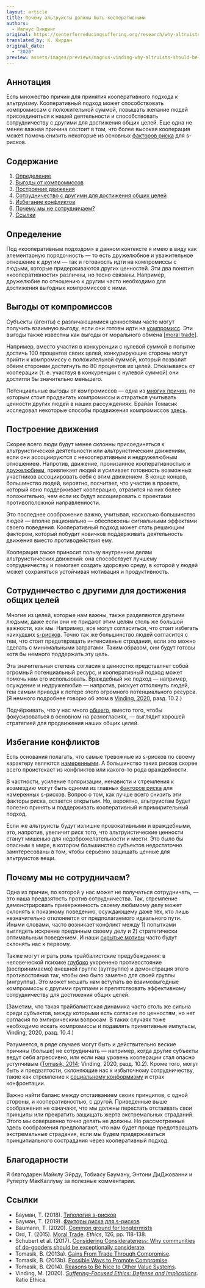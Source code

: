 ```yaml
---
layout: article
title: Почему альтруисты должны быть кооперативными
authors:
  - Магнус Виндинг
original: https://centerforreducingsuffering.org/research/why-altruists-should-be-cooperative/
translated_by: К. Кирдан
original_date:
  - "2020"
preview: assets/images/previews/magnus-vinding-why-altruists-should-be-cooperative.jpg
---
```

## Аннотация

Есть множество причин для принятия кооперативного подхода к альтруизму. Кооперативный подход может способствовать компромиссам с положительной суммой, повышать желание людей присоединиться к нашей деятельности и способствовать сотрудничеству с другими для достижения общих целей. Еще одна не менее важная причина состоит в том, что более высокая кооперация может помочь снизить некоторые из основных [факторов риска](tobias-baumann-risk-factors-for-s-risks.html) для s-рисков.

## Содержание

1. [Определение](#1)
2. [Выгоды от компромиссов](#2)
3. [Построение движения](#3)
4. [Сотрудничество с другими для достижения общих целей](#4)
5. [Избегание конфликтов](#5)
6. [Почему мы не сотрудничаем?](#6)
7. [Ссылки](#7)

<h2><a id="1"></a>Определение</h2>

Под «кооперативным подходом» в данном контексте я имею в виду как элементарную порядочность — то есть дружелюбное и уважительное отношение к другим — так и готовность идти на компромиссы с людьми, которые придерживаются других ценностей. Эти два понятия «кооперативности» различны, но тесно связаны. Например, дружелюбие по отношению к другим часто необходимо для достижения выгодных компромиссов с ними.

<h2><a id="2"></a>Выгоды от компромиссов</h2>

Субъекты (агенты) с различающимися ценностями часто могут получить взаимную выгоду, если они готовы идти на [компромисс](https://longtermrisk.org/gains-from-trade-through-compromise/). Эти выгоды также известны как выгоды от морального обмена \[[moral trade](https://www.fhi.ox.ac.uk/wp-content/uploads/moral-trade-1.pdf)\].

Например, вместо участия в конкуренции с нулевой суммой в попытке достичь 100 процентов своих целей, конкурирующие стороны могут прийти к компромиссу с положительной суммой, который позволит обеим сторонам достигнуть по 80 процентов их целей. Отказываясь от кооперации (т. е. участвуя в конкуренции с нулевой суммой) они достигли бы значительно меньшего.

Потенциальные выгоды от компромиссов — одна из [многих причин](https://longtermrisk.org/reasons-to-be-nice-to-other-value-systems/), по которым стоит продвигать компромиссы и стараться учитывать ценности других людей в наших рассуждениях. Брайан Томасик исследовал некоторые способы продвижения компромиссов [здесь](https://longtermrisk.org/possible-ways-to-promote-compromise/).

<h2><a id="3"></a>Построение движения</h2>

Скорее всего люди будут менее склонны присоединяться к альтруистической деятельности или альтруистическим движениям, если они ассоциируются с некооперативным и недружелюбным отношением. Напротив, движение, пронизанное кооперативностью и [дружелюбием](https://www.centreforeffectivealtruism.org/blog/considering-considerateness-why-communities-of-do-gooders-should-be/), привлекает людей и усиливает готовность возможных участников ассоциировать себя с этим движением. В конце концов, большинство людей, вероятно, посчитает, что участие в проекте, который явно поддерживает кооперацию, отразится на них более положительно, чем если их будут ассоциировать с проектами противоположной направленности.

Это последнее соображение важно, учитывая, насколько большинство людей — вполне рационально — обеспокоены сигнальными эффектами своего поведения. Кооперативный подход может стать решающим фактором, который побудит новичков поддерживать деятельность движения вместо противодействия ему.

Кооперация также приносит пользу внутренним делам альтруистических движений: она способствует лучшему сотрудничеству и помогает создать здоровую среду, в которой у людей может сохраняться устойчивая мотивация и продуктивность.

<h2><a id="4"></a>Сотрудничество с другими для достижения общих целей</h2>

Многие из целей, которые нам важны, также разделяются другими людьми, даже если они не придают этим целям столь же большой важности, как мы. Например, все могут согласиться, что стоит избегать наихудших [s-рисков](tobias-baumann-s-risks-an-introduction.html). Точно так же большинство людей согласится с тем, что стоит предотвращать интенсивные страдания, если это можно сделать с минимальными затратами. Таким образом, они будут готовы хотя бы немного поддержать эту цель.

Эта значительная степень согласия в ценностях представляет собой огромный потенциальный ресурс, и кооперативный подход может помочь нам его использовать. Враждебный же подход — например, осуждение и недружелюбие — напротив, рискует оттолкнуть людей, тем самым приводя к потере этого огромного потенциального ресурса. (Я немного подробнее говорю об этом в [Vinding, 2020](https://magnusvinding.files.wordpress.com/2020/05/suffering-focused-ethics.pdf), разд. 10.2.)

Подчёркивать, что у нас много [общего](https://forum.effectivealtruism.org/posts/BXRNGrBNxemi3qGMp/common-ground-for-longtermists), вместо того, чтобы фокусироваться в основном на разногласиях, — выглядит хорошей стратегией для продвижения наших общих целей.

<h2><a id="5"></a>Избегание конфликтов</h2>

Есть основания полагать, что самые тревожные из s-рисков  по своему характеру являются [намеренными](tobias-baumann-a-typology-of-s-risks.html#2). А большинство таких рисков скорее всего проистекает из конфликтов или какого-то рода враждебности.

В частности, усиление поляризации, ненависти и стремления к возмездию могут быть одними из главных [факторов риска](tobias-baumann-risk-factors-for-s-risks.html#3) для намеренных s-рисков. Вопрос о том, как лучше всего снизить эти факторы риска, остается открытым. Но, вероятно, альтруистам будет полезно принять и поддерживать кооперативный и примирительный подход.

Если же альтруисты будут излишне провокативными и враждебными, это, напротив, увеличит риск того, что альтруистические ценности станут мишенью для недоброжелательности и мести. Это было бы опасным в мире, в котором большинство субъектов недостаточно заинтересованы в том, чтобы серьёзно защищать ценные для альтруистов вещи.

<h2><a id="6"></a>Почему мы не сотрудничаем?</h2>

Одна из причин, по которой у нас может не получаться сотрудничать, — это наша предвзятость против сотрудничества. Так, стремление демонстрировать приверженность своему любимому делу может склонять к показному поведению, осуждающему даже тех, кто лишь незначительно отклоняется от предполагаемого идеального пути. Иными словами, часто возникает конфликт между 1) попытками выглядеть искренне преданным своему делу и 2) стратегически оптимальным поведением. И наши [скрытые мотивы](http://elephantinthebrain.com/outline.html) часто будут склонять нас к первому.

Также могут играть роль трайбалистские предубеждения: в человеческой психике [глубоко](https://en.wikipedia.org/wiki/Minimal_group_paradigm) укоренено противостояние (воспринимаемо) внешней группе (аутгруппе) и демонстрация этого противостояния так, чтобы оно было заметно для своей группы (ингруппы). Это может мешать нам вступать во взаимовыгодные компромиссы с другими группами и препятствовать эффективному сотрудничеству для достижения общих целей.

(Заметим, что такая трайбалистская динамика часто столь же сильна среди субъектов, между которыми есть согласие по ценностям, но нет согласия по эмпирическим вопросам. В таких случаях тоже необходимо искать компромиссы и подавлять примитивные импульсы, Vinding, 2020, разд. 10.4.)

Разумеется, в ряде случаев могут быть и действительно веские причины (больше) не сотрудничать — например, когда другие субъекты ведут себя агрессивно, или если наш уровень кооперации стал опасно уступчивым ([Tomasik, 2014](https://longtermrisk.org/reasons-to-be-nice-to-other-value-systems/#Risks_to_being_nice); Vinding, 2020, разд. 10.2). Кроме того, могут быть и предвзятости, склоняющие нас к избыточному сотрудничеству, такие как стремление к [социальному конформизму](https://ru.wikipedia.org/wiki/%D0%AD%D0%BA%D1%81%D0%BF%D0%B5%D1%80%D0%B8%D0%BC%D0%B5%D0%BD%D1%82_%D0%90%D1%88%D0%B0) и страх конфронтации.

Важно найти баланс между отстаиванием своих принципов, с одной стороны, и кооперативностью, с другой. Приведенные выше соображения не означают, что мы должны перестать отстаивать свои принципы или прекратить защищать жертв экстремальных страданий. Этого мы совершенно точно делать не должны. Но рассмотренные здесь соображения предполагают, что нам будет проще предотвращать экстремальные страдания, если мы будем придерживаться принципиального сострадания через кооперативный подход.

## Благодарности

Я благодарен Майклу Эйрду, Тобиасу Бауману, Энтони ДиДжованни и Руперту МакКаллуму за полезные комментарии.

<h2><a id="7"></a>Ссылки</h2>

- Бауман, Т. (2018). [Типология s-рисков](tobias-baumann-a-typology-of-s-risks.html)
- Бауман, Т. (2019). [Факторы риска для s-рисков](tobias-baumann-risk-factors-for-s-risks.html)
- Baumann, T. (2020). [Common ground for longtermists](https://centerforreducingsuffering.org/common-ground-for-longtermists/)
- Ord, T. (2015). [Moral Trade](https://www.fhi.ox.ac.uk/wp-content/uploads/moral-trade-1.pdf). _Ethics_, 126, pp. 118-138.
- Schubert et al. (2017). [Considering Considerateness: Why communities of do-gooders should be exceptionally considerate](https://www.centreforeffectivealtruism.org/blog/considering-considerateness-why-communities-of-do-gooders-should-be/).
- Tomasik, B. (2013a). [Gains From Trade Through Compromise](https://longtermrisk.org/gains-from-trade-through-compromise/).
- Tomasik, B. (2013b). [Possible Ways to Promote Compromise](https://longtermrisk.org/possible-ways-to-promote-compromise/).
- Tomasik, B. (2014). [Reasons to Be Nice to Other Value Systems](https://longtermrisk.org/reasons-to-be-nice-to-other-value-systems/).
- Vinding, M. (2020). _[Suffering-Focused Ethics: Defense and Implications](https://magnusvinding.files.wordpress.com/2020/05/suffering-focused-ethics.pdf)_. Ratio Ethica.
